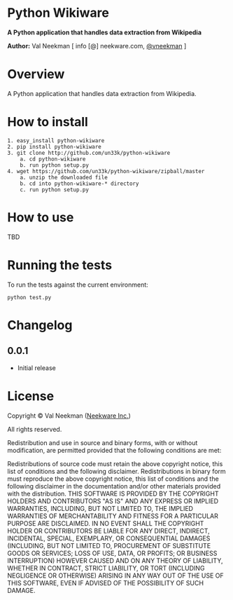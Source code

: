 Python Wikiware
====================

**A Python application that handles data extraction from Wikipedia**

**Author:** Val Neekman [ info [@] neekware.com, [@vneekman](https://twitter.com/vneekman) ]

Overview
========

A Python application that handles data extraction from Wikipedia.

How to install
==================

    1. easy_install python-wikiware
    2. pip install python-wikiware
    3. git clone http://github.com/un33k/python-wikiware
        a. cd python-wikiware
        b. run python setup.py
    4. wget https://github.com/un33k/python-wikiware/zipball/master
        a. unzip the downloaded file
        b. cd into python-wikiware-* directory
        c. run python setup.py

How to use
=================
TBD


Running the tests
=================

To run the tests against the current environment:

    python test.py

Changelog
=========


0.0.1
-----

* Initial release


License
=======

Copyright © Val Neekman ([Neekware Inc.](http://neekware.com))

All rights reserved.

Redistribution and use in source and binary forms, with or without 
modification, are permitted provided that the following conditions are met:

Redistributions of source code must retain the above copyright notice, this 
list of conditions and the following disclaimer.
Redistributions in binary form must reproduce the above copyright notice, this 
list of conditions and the following disclaimer in the documentation and/or 
other materials provided with the distribution.
THIS SOFTWARE IS PROVIDED BY THE COPYRIGHT HOLDERS AND CONTRIBUTORS "AS IS" AND 
ANY EXPRESS OR IMPLIED WARRANTIES, INCLUDING, BUT NOT LIMITED TO, THE IMPLIED 
WARRANTIES OF MERCHANTABILITY AND FITNESS FOR A PARTICULAR PURPOSE ARE 
DISCLAIMED. IN NO EVENT SHALL THE COPYRIGHT HOLDER OR CONTRIBUTORS BE LIABLE 
FOR ANY DIRECT, INDIRECT, INCIDENTAL, SPECIAL, EXEMPLARY, OR CONSEQUENTIAL 
DAMAGES (INCLUDING, BUT NOT LIMITED TO, PROCUREMENT OF SUBSTITUTE GOODS OR 
SERVICES; LOSS OF USE, DATA, OR PROFITS; OR BUSINESS INTERRUPTION) HOWEVER 
CAUSED AND ON ANY THEORY OF LIABILITY, WHETHER IN CONTRACT, STRICT LIABILITY, 
OR TORT (INCLUDING NEGLIGENCE OR OTHERWISE) ARISING IN ANY WAY OUT OF THE USE 
OF THIS SOFTWARE, EVEN IF ADVISED OF THE POSSIBILITY OF SUCH DAMAGE.



